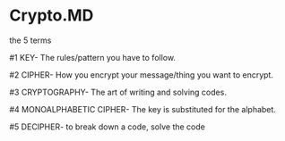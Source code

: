 # Crypto.MD
the 5 terms


#1
KEY- The rules/pattern you have to follow.

#2
CIPHER- How you encrypt your message/thing you want to encrypt.

#3
CRYPTOGRAPHY- The art of writing and solving codes.

#4
MONOALPHABETIC CIPHER- The key is substituted for the alphabet.

#5
DECIPHER- to break down a code, solve the code
